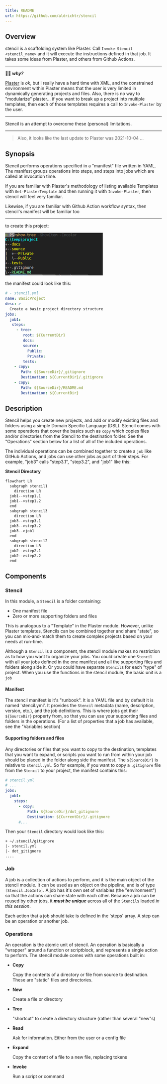 ```yaml
---
title: README
url: https://github.com/aldrichtr/stencil
---
```


## Overview

stencil is a scaffolding system like Plaster.  Call `Invoke-Stencil <stencil_name>` and it will execute the
instructions defined in that job.  It takes some ideas from Plaster, and others from Github Actions.

---
🙋‍♀️ ***why?***

[Plaster](https://github.com/PowerShellOrg/Plaster) is *ok*, but I really have a hard time with XML, and the
constrained environment within Plaster means that the user is very limited in dynamically generating projects and
files.  Also, there is no way to "modularize" plaster... if you want to break up a project into multiple templates,
then each of those templates requires a call to `Invoke-Plaster` by the user.

---

Stencil is an attempt to overcome these (personal) limitations.

---

>Also, it looks like the last update to Plaster was 2021-10-04  ...

## Synopsis

Stencil performs operations specified in a "manifest" file written in YAML.  The manifest groups operations into
steps, and steps into jobs which are called at invocation time.

If you are familiar with Plaster's methodology of listing available Templates with `Get-PlasterTemplate` and then
running it with `Invoke-Plaster`, then stencil will feel very familiar.

Likewise, if you are familiar with Github Action workflow syntax, then stencil's manifest will be familiar too

---
to create this project:

![tree](docs/images/project-tree.png)

the manifest could look like this:
```yaml
# - stencil.yml
name: BasicProject
desc: >
  Create a basic project directory structure
jobs:
  job1:
   steps:
     - tree:
        root: ${CurrentDir}
        docs:
        source:
          Public:
          Private:
        tests:
    - copy:
       Path: ${SourceDir}/_gitignore
       Destination: ${CurrentDir}/.gitignore
    - copy:
       Path: ${SourceDir}/README.md
       Destination: ${CurrentDir}
```



## Description

Stencil helps you create new projects, and add or modify existing files and folders using a simple Domain Specific
Language (DSL).  Stencil comes with some operations that cover the basics such as `copy` which copies files and/or
directories from the Stencil to the destination folder.  See the "Operations" section below for a list of all of the
included operations.

The individual operations can be combined together to create a `job` like GitHub Actions, and jobs can use other
jobs as part of their steps.  For example, "job3" calls "step3.1", "step3.2", and "job1" like this:

**Stencil Directory**

```mermaid
flowchart LR
  subgraph stencil1
    direction LR
  job1-->step1.1
  job1-->step1.2
  end
  subgraph stencil3
    direction LR
  job3-->step3.1
  job3-->step3.2
  job3-->job1
  end
  subgraph stencil2
    direction LR
  job2-->step2.1
  job2-->step2.2
  end
```

## Components

### Stencil

In this module, a `Stencil` is a folder containing:

- One manifest file
- Zero or more supporting folders and files

This is analogous to a "Template" in the Plaster module.  However, unlike Plaster templates, Stencils can be
combined together and share "state", so you can mix-and-match them to create complex projects based on your needs at
run-time.

Although a `Stencil` is a component, the stencil module makes no restriction as to how you want to organize your
jobs.  You could create one `Stencil` with all your jobs defined in the one manifest and all the supporting files
and folders along side it.  Or you could have separate `Stencil`s for each "type" of project.  When you use the
functions in the stencil module, the basic unit is a `job`

#### Manifest

The stencil manifest is it's "runbook".  It is a YAML file and by default it is named 'stencil.yml'.  It provides the `Stencil` metadata (name, description, version, etc.), and
the job definitions.  This is where jobs get their `${SourceDir}` property from, so that you can use your supporting
files and folders in the operations.  (For a list of properties that a job has available, see the "Variables
section)

#### Supporting folders and files

Any directories or files that you want to copy to the destination, templates that you want to expand, or scripts you
want to run from within your job should be placed in the folder along side the manifest.  The `${SourceDir}` is
relative to `stencil.yml`.  So for example, if you want to copy a `.gitignore` file from the `Stencil` to your
project, the manifest contains this:

```yaml
# stencil.yml
# ...
jobs:
  job1:
    steps:
      - copy:
          Path: ${SourceDir}/dot_gitignore
          Destination: ${CurrentDir}/.gitignore
      #...
```

Then your `Stencil` directory would look like this:

```output
+ ~/.stencil/gitignore
|- stencil.yml
|- dot_gitignore
....
```

### Job

A job is a collection of actions to perform, and it is the main object of the stencil module.  It can be used as an
object on the pipeline, and is of type `[Stencil.JobInfo]`.  A job has it's own set of variables (the "environment")
so that the actions can share state with each other. Because a job can be reused by other jobs, it
***must be unique*** across all of the `Stencil`s loaded *in this session*.

Each action that a job should take is defined in the 'steps' array.  A step can be an operation or another job.

### Operations

An operation is the atomic unit of stencil.  An operation is basically a "wrapper" around a function or scriptblock,
and represents a single action to perform.  The stencil module comes with some operations built in:

- **Copy**

  Copy the contents of a directory or file from source to destination.  These are "static" files and directories.

- **New**

  Create a file or directory

- **Tree**

  "shortcut" to create a directory structure (rather than several "new"s)

- **Read**

  Ask for information.  Either from the user or a config file

- **Expand**

  Copy the content of a file to a new file, replacing tokens

- **Invoke**

  Run a script or command
